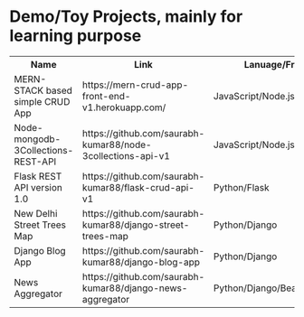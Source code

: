 <h1>Demo/Toy Projects, mainly for learning purpose</h1>
<table>
  <tr>
    <th>Name</th>
    <th>Link</th>
    <th>Lanuage/Framework</th>
  </tr>
  <tr>
    <td>MERN-STACK based simple CRUD App</td>
    <td>https://mern-crud-app-front-end-v1.herokuapp.com/</td>
    <td>JavaScript/Node.js/React.js</td>
  </tr>
  <tr>
    <td>Node-mongodb-3Collections-REST-API</td>
    <td>https://github.com/saurabh-kumar88/node-3collections-api-v1</td>
    <td>JavaScript/Node.js</td>
  </tr>
  <tr>
    <td>Flask REST API version 1.0</td>
    <td>https://github.com/saurabh-kumar88/flask-crud-api-v1</td>
    <td>Python/Flask</td>
  </tr>
  <tr>
    <td>New Delhi Street Trees Map</td>
    <td>https://github.com/saurabh-kumar88/django-street-trees-map</td>
    <td>Python/Django</td>
  </tr>
  <tr>
    <td>Django Blog App</td>
    <td>https://github.com/saurabh-kumar88/django-blog-app</td>
    <td>Python/Django</td>
  </tr>
  <tr>
    <td>News Aggregator</td>
    <td>https://github.com/saurabh-kumar88/django-news-aggregator</td>
    <td>Python/Django/BeautifulSoupe/lxml</td>
  </tr>
</table>
